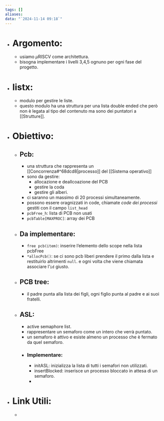 ```yaml
---
tags: []
aliases: 
data: "`2024-11-14 09:18`"
---
```

- # Argomento:
	- usiamo $\mu$RISCV come architettura.
	- bisogna implementare i livelli 3,4,5 ognuno per ogni fase del progetto.
- # listx:
	- modulo per gestire le liste.
	- questo modulo ha una struttura per una lista double ended che però non è legata al tipo del contenuto ma sono dei puntatori a [[Strutture]]. 
- # Obiettivo:
	- ## Pcb:
		- una struttura che rappresenta un [[Concorrenza#^68dcd8|processo]] del [[Sistema operativo]]
		- sono da gestire:
			- allocazione e deallcoazione del PCB
			- gestire la coda 
			- gestire gli alberi. 
		- ci saranno un massimo di 20 processi simultaneamente.
		- possono essere oragnizzati in code, chiamate _code dei processi_ gestiti con il campo `list_head` 
		- `pcbFree_h`: lista di PCB non usati
		- `pcbTable[MAXPROC]`: array dei PCB
	- ## Da implementare:
		- `free pcb(item)`: inserire l’elemento dello scope nella lista pcbFree
		- `*allocPcb()`: se ci sono pcb liberi prendere il primo dalla lista e restituirlo altrimenti `null`. e ogni volta che viene chiamata associare l’`id` giusto.
	- ## PCB tree:
		- il padre punta alla lista dei figli, ogni figlio punta al padre e ai suoi fratelli.
	- ## ASL:
		- active semaphore list. 
		- rappresentare un semaforo come un intero che verrà puntato.
		- un semaforo è attivo e esiste almeno un processo che è fermato da quel semaforo.
		- ### Implementare:
			- initASL: inizializza la lista di tutti i semafori non utilizzati. 
			- insertBlocked: inserisce un processo bloccato in attesa di un semaforo.
			- 
- # Link Utili:
	- 